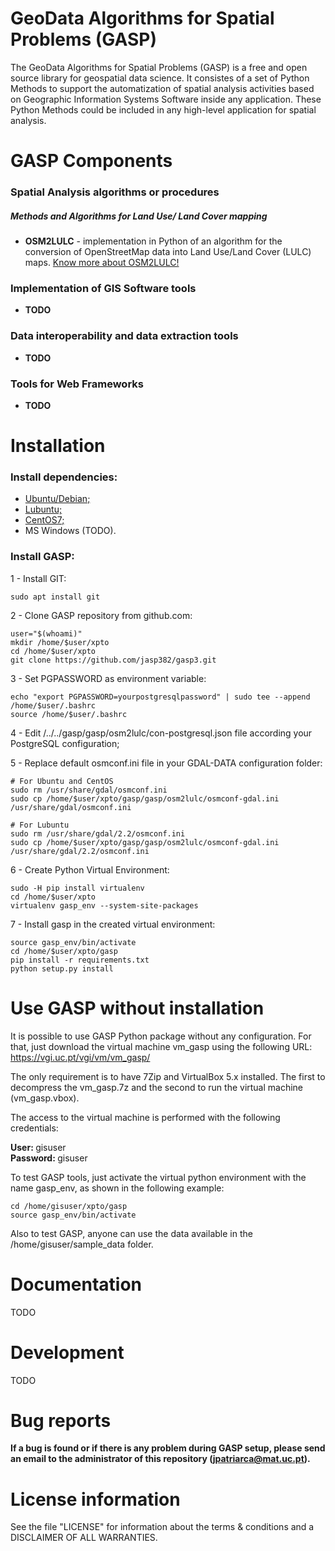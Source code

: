 GeoData Algorithms for Spatial Problems (GASP)
====================

The GeoData Algorithms for Spatial Problems (GASP) is a free and open source library for geospatial data science.
It consistes of a set of Python Methods to support the automatization of spatial analysis activities based on Geographic Information Systems Software inside any application. These Python Methods could be included in any high-level application for spatial analysis.

GASP Components
====================

### Spatial Analysis algorithms or procedures ###

##### Methods and Algorithms for Land Use/ Land Cover mapping #####

- **OSM2LULC** - implementation in Python of an algorithm for the conversion of OpenStreetMap data into Land Use/Land Cover (LULC) maps. [Know more about OSM2LULC!](/gasp3/alg/osm2lulc/)

### Implementation of GIS Software tools ###

- **TODO**

### Data interoperability and data extraction tools ###

- **TODO**

### Tools for Web Frameworks ###

- **TODO**

Installation
====================

### Install dependencies: ###

- [Ubuntu/Debian;](/doc/DOC_DEBIAN.md)
- [Lubuntu;](/doc/DOC_LUBUNTU.md)
- [CentOS7;](/doc/DOC_CENTOS.md)
- MS Windows (TODO).

### Install GASP: ###

1 - Install GIT:

	sudo apt install git

2 - Clone GASP repository from github.com:

	user="$(whoami)"
	mkdir /home/$user/xpto
	cd /home/$user/xpto
	git clone https://github.com/jasp382/gasp3.git

3 - Set PGPASSWORD as environment variable:

	echo "export PGPASSWORD=yourpostgresqlpassword" | sudo tee --append /home/$user/.bashrc
	source /home/$user/.bashrc

4 - Edit /../../gasp/gasp/osm2lulc/con-postgresql.json file according your PostgreSQL configuration;

5 - Replace default osmconf.ini file in your GDAL-DATA configuration folder:

	# For Ubuntu and CentOS
	sudo rm /usr/share/gdal/osmconf.ini
	sudo cp /home/$user/xpto/gasp/gasp/osm2lulc/osmconf-gdal.ini /usr/share/gdal/osmconf.ini
	
	# For Lubuntu
	sudo rm /usr/share/gdal/2.2/osmconf.ini
	sudo cp /home/$user/xpto/gasp/gasp/osm2lulc/osmconf-gdal.ini /usr/share/gdal/2.2/osmconf.ini

6 - Create Python Virtual Environment:

	sudo -H pip install virtualenv
	cd /home/$user/xpto
	virtualenv gasp_env --system-site-packages

7 - Install gasp in the created virtual environment:

	source gasp_env/bin/activate
	cd /home/$user/xpto/gasp
	pip install -r requirements.txt
	python setup.py install

Use GASP without installation
====================

It is possible to use GASP Python package without any configuration. For that, just download the virtual machine vm_gasp using the following URL: https://vgi.uc.pt/vgi/vm/vm_gasp/

The only requirement is to have 7Zip and VirtualBox 5.x installed. The first to decompress the vm_gasp.7z and the second to run the virtual machine (vm_gasp.vbox).

The access to the virtual machine is performed with the following credentials:

<b>User: </b>gisuser
<br>
<b>Password: </b>gisuser

To test GASP tools, just activate the virtual python environment with the name gasp_env, as shown in the following example:

	cd /home/gisuser/xpto/gasp
	source gasp_env/bin/activate

Also to test GASP, anyone can use the data available in the /home/gisuser/sample_data folder.

Documentation
====================
TODO

Development
====================
TODO

Bug reports
====================
<b>If a bug is found or if there is any problem during GASP setup, please send an email to the administrator of this repository (jpatriarca@mat.uc.pt).</b>

License information
====================

See the file \"LICENSE\" for information about the terms & conditions and a DISCLAIMER OF ALL WARRANTIES.